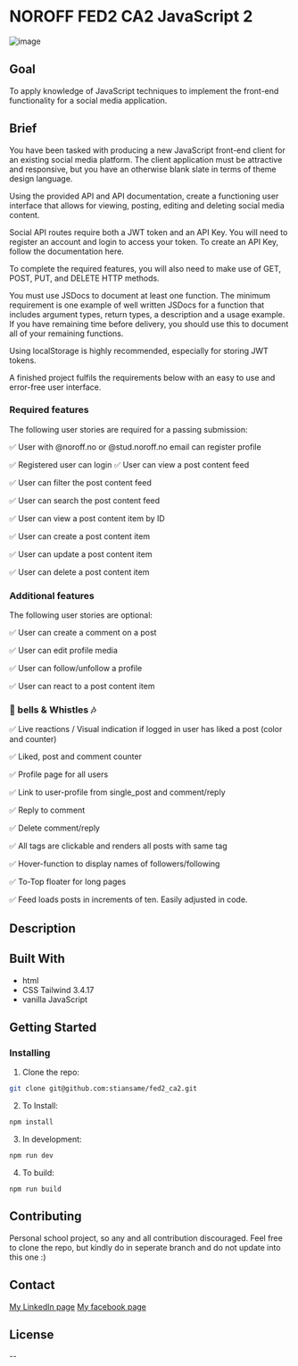 # NOROFF FED2 CA2 JavaScript 2

![image](https://github.com/stiansame/fed2_ca1/blob/css_frameworks/gitImg.jpg?raw=true)

## Goal

To apply knowledge of JavaScript techniques to implement the front-end functionality for a social media application.

## Brief

You have been tasked with producing a new JavaScript front-end client for an existing social media platform. The client application must be attractive and responsive, but you have an otherwise blank slate in terms of theme design language.

Using the provided API and API documentation, create a functioning user interface that allows for viewing, posting, editing and deleting social media content.

Social API routes require both a JWT token and an API Key. You will need to register an account and login to access your token. To create an API Key, follow the documentation here.


To complete the required features, you will also need to make use of GET, POST, PUT, and DELETE HTTP methods.

You must use JSDocs to document at least one function. The minimum requirement is one example of well written JSDocs for a function that includes argument types, return types, a description and a usage example. If you have remaining time before delivery, you should use this to document all of your remaining functions.

Using localStorage is highly recommended, especially for storing JWT tokens.

A finished project fulfils the requirements below with an easy to use and error-free user interface.

### Required features
The following user stories are required for a passing submission:

✅ User with @noroff.no or @stud.noroff.no email can register profile

✅ Registered user can login
✅ User can view a post content feed

✅ User can filter the post content feed

✅ User can search the post content feed

✅ User can view a post content item by ID

✅ User can create a post content item

✅ User can update a post content item

✅ User can delete a post content item


### Additional features
The following user stories are optional:

✅ User can create a comment on a post

✅ User can edit profile media

✅ User can follow/unfollow a profile

✅ User can react to a post content item


### 🔔 bells & Whistles 🎶
✅ Live reactions / Visual indication if logged in user has liked a post (color and counter)

✅ Liked, post and comment counter

✅ Profile page for all users

✅ Link to user-profile from single_post and comment/reply

✅ Reply to comment

✅ Delete comment/reply

✅ All tags are clickable and renders all posts with same tag

✅ Hover-function to display names of followers/following

✅ To-Top floater for long pages

✅ Feed loads posts in increments of ten. Easily adjusted in code.


## Description



## Built With

- html
- CSS Tailwind 3.4.17
- vanilla JavaScript

## Getting Started

### Installing

1. Clone the repo:

```bash
git clone git@github.com:stiansame/fed2_ca2.git
```

2. To Install:

```bash
npm install
```

3. In development:

```bash
npm run dev
```

4. To build:

```
npm run build
```

## Contributing

Personal school project, so any and all contribution discouraged. Feel free to clone the repo, but kindly do in seperate branch and do not update into this one :)

## Contact

[My LinkedIn page](https://www.linkedin.com/in/stian-rostad-99a90750/)
[My facebook page](https://www.facebook.com/stian.a.rostad)

## License

--
